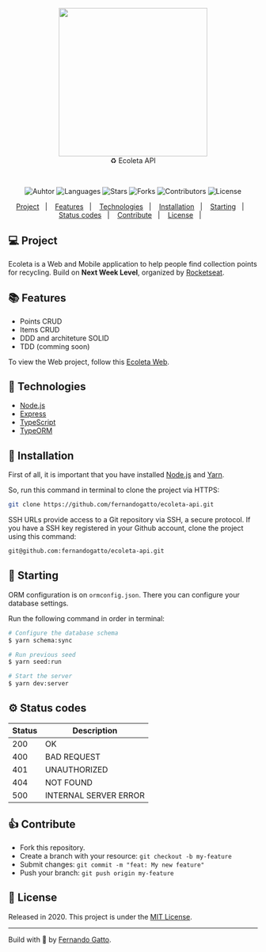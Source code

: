 <p align="center">
   <img src="./github/logo.png" width="300"/>
   <br />
   ♻ Ecoleta API
</p>

<br />
 <p align="center">
  <img src=https://img.shields.io/badge/author-fernandogatto-%2334CB79 alt="Auhtor" />
  <img src=https://img.shields.io/github/languages/count/fernandogatto/ecoleta-api?color=%2334CB79 alt="Languages" />
  <img src=https://img.shields.io/github/stars/fernandogatto/ecoleta-api?color=%2334CB79 alt="Stars" />
  <img src=https://img.shields.io/github/forks/fernandogatto/ecoleta-api?color=%2334CB79 alt="Forks" />
  <img src=https://img.shields.io/github/contributors/fernandogatto/ecoleta-api?color=%2334CB79 alt="Contributors" />
  <img src=https://img.shields.io/badge/license-MIT-%2334CB79 alt="License" />
</p>

<p align="center">
  <a href="#-project">Project</a>&nbsp;&nbsp;&nbsp;|&nbsp;&nbsp;&nbsp;
  <a href="#-features">Features</a>&nbsp;&nbsp;&nbsp;|&nbsp;&nbsp;&nbsp;
  <a href="#-technologies">Technologies</a>&nbsp;&nbsp;&nbsp;|&nbsp;&nbsp;&nbsp;
  <a href="#-installation">Installation</a>&nbsp;&nbsp;&nbsp;|&nbsp;&nbsp;&nbsp;
  <a href="#-starting">Starting</a>&nbsp;&nbsp;&nbsp;|&nbsp;&nbsp;&nbsp;
  <a href="#-status-codes">Status codes</a>&nbsp;&nbsp;&nbsp;|&nbsp;&nbsp;&nbsp;
  <a href="#-contribute">Contribute</a>&nbsp;&nbsp;&nbsp;|&nbsp;&nbsp;&nbsp;
  <a href="#-license">License</a>&nbsp;&nbsp;&nbsp;|&nbsp;&nbsp;&nbsp;
</p>

## 💻 Project
Ecoleta is a Web and Mobile application to help people find collection points for recycling. Build on **Next Week Level**, organized by [Rocketseat](https://rocketseat.com.br/).

## 📚 Features 

- Points CRUD
- Items CRUD
- DDD and architeture SOLID
- TDD (comming soon)

To view the Web project, follow this [Ecoleta Web](https://github.com/fernandogatto/ecoleta-web).

## 📌 Technologies

- [Node.js](https://nodejs.org/en/)
- [Express](https://expressjs.com/pt-br/)
- [TypeScript](https://www.typescriptlang.org/)
- [TypeORM](https://typeorm.io/#/)

## 📂 Installation

First of all, it is important that you have installed [Node.js](https://nodejs.org/en/) and [Yarn](https://yarnpkg.com/).

So, run this command in terminal to clone the project via HTTPS:

```bash
git clone https://github.com/fernandogatto/ecoleta-api.git
```

SSH URLs provide access to a Git repository via SSH, a secure protocol. If you have a SSH key registered in your Github account, clone the project using this command:

```bash
git@github.com:fernandogatto/ecoleta-api.git
```

## 🚀 Starting

ORM configuration is on ```ormconfig.json```. There you can configure your database settings.

Run the following command in order in terminal:

```bash
# Configure the database schema
$ yarn schema:sync

# Run previous seed
$ yarn seed:run

# Start the server
$ yarn dev:server
```

## ⚙ Status codes

| Status   | Description           |
| ---      | ---                   |
| 200      | OK                    |
| 400      | BAD REQUEST           |
| 401      | UNAUTHORIZED          |
| 404      | NOT FOUND             |
| 500      | INTERNAL SERVER ERROR |

## 👍 Contribute

- Fork this repository.
- Create a branch with your resource: ```git checkout -b my-feature```
- Submit changes: ```git commit -m "feat: My new feature"```
- Push your branch: ```git push origin my-feature```

## 📕 License

Released in 2020. This project is under the [MIT License](https://choosealicense.com/licenses/mit/).

---
Build with 💜 by [Fernando Gatto](https://github.com/fernandogatto/).
